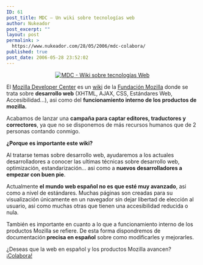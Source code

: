 ```yaml
---
ID: 61
post_title: MDC – Un wiki sobre tecnologías web
author: Nukeador
post_excerpt: ""
layout: post
permalink: >
  https://www.nukeador.com/28/05/2006/mdc-colabora/
published: true
post_date: 2006-05-28 23:52:02
---
```

<a title="Colabora con el MDC" href="http://developer.mozilla.org/es/docs/MDC:Colabora" />

<a title="Colabora con el MDC" href="http://developer.mozilla.org/es/docs/MDC:Colabora"> </a><a title="Colabora con el MDC" href="http://developer.mozilla.org/es/docs/MDC:Colabora"> </a><a title="Colabora con el MDC" href="http://developer.mozilla.org/es/docs/MDC:Colabora"> </a>
<div style="text-align: center"><a title="Colabora con el MDC" href="http://developer.mozilla.org/es/docs/MDC:Colabora"><img border="0" alt="MDC - Wiki sobre tecnologías Web" src="http://developer.mozilla.org/wiki-images/es/d/dc/mdc-colabora.png" /></a></div>
<p style="margin-bottom: 0cm"><font color="#222222"><span style="font-style: normal">El </span><a href="http://developer.mozilla.org/es/docs/MDC:Colabora"><span style="font-style: normal">Mozilla Developer Center</span></a> es un <a href="http://es.wikipedia.org/wiki/Wiki">wiki</a> de la <a href="http://www.mozilla.org/">Fundación Mozilla</a> donde se trata sobre <strong>desarrollo web</strong> (XHTML, AJAX, CSS, Estándares Web, Accesibilidad...), asi como del <strong>funcionamiento interno de los productos de mozilla.</strong> </font></p>
<p style="margin-bottom: 0cm; font-style: normal"><font color="#222222">Acabamos de lanzar una <strong>campaña para captar editores, traductores y correctores</strong>, ya que no se disponemos de más recursos humanos que de 2 personas contando conmigo.</font></p>
<p style="margin-bottom: 0cm"><strong>¿Porque es importante este wiki?</strong></p>
<p style="margin-bottom: 0cm">Al tratarse temas sobre desarrollo web, ayudaremos a los actuales desarrolladores a conocer las ultimas técnicas sobre desarrollo web, optimización, estandarización... asi como a <strong>nuevos desarrolladores a empezar con buen pie</strong>.</p>
<p style="margin-bottom: 0cm">Actualmente <strong>el mundo web español no es que esté muy avanzado</strong>, asi como a nivel de estándares. Muchas páginas son creadas para su visualización únicamente en un navegador sin dejar libertad de elección al usuario, asi como muchas otras que tienen una accesibilidad reducida o nula.</p>
<p style="margin-bottom: 0cm">También es importante en cuanto a lo que a funcionamiento interno de los productos Mozilla se refiere. De esta forma dispondremos de documentación<strong> precisa en español</strong> sobre como modificarles y mejorarles.</p>
<p style="margin-bottom: 0cm"><font color="#222222"><span style="font-style: normal">¿Deseas que la web en español y los productos Mozilla avancen? </span><a href="http://developer.mozilla.org/es/docs/MDC:Colabora"><span style="font-style: normal">¡Colabora!</span></a></font></p>
<p style="margin-bottom: 0cm"><em><a href="http://developer.mozilla.org/es/docs/MDC:Colabora" /></em></p>